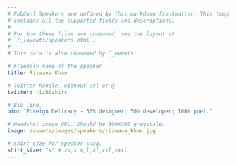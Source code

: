```yaml
---
# PubConf Speakers are defined by this markdown frontmatter. This template
# contains all the supported fields and descriptions.
#
# For how these files are consumed, see the layout at
# `/_layouts/speakers.html`.
#
# This data is also consumed by `_events`.

# Friendly name of the speaker
title: Rizwana Khan

# Twitter handle, without url or @
twitter: rizbizkits

# Bio line.
bio: "Foreign Delicacy - 50% designer; 50% developer; 100% poet."

# Headshot image URL. Should be 300x300 greyscale.
image: /assets/images/speakers/rizwana_khan.jpg

# Shirt size for speaker swag.
shirt_size: "s" # xs,s,m,l,xl,xxl,xxxl
---
```

